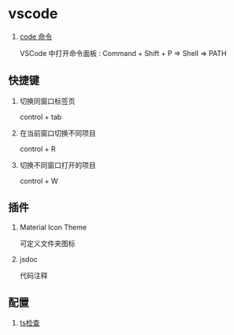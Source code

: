 # vscode

1. [code 命令](https://juejin.cn/post/7262635514896613431)

    VSCode 中打开命令面板 : Command + Shift + P => Shell => PATH

## 快捷键

1. 切换同窗口标签页

   control + tab

2. 在当前窗口切换不同项目

   control + R

3. 切换不同窗口打开的项目

   control + W

## 插件

1. Material Icon Theme

   可定义文件夹图标

2. jsdoc

   代码注释

## 配置

1. [ts检查](https://worktile.com/kb/ask/569454.html)
